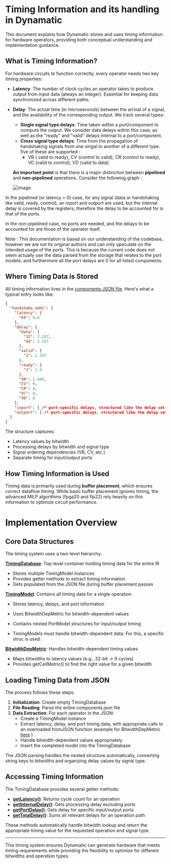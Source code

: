 # Timing Information and its handling in Dynamatic

This document explains how Dynamatic stores and uses timing information for hardware operators, providing both conceptual understanding and implementation guidance.

## What is Timing Information?

For hardware circuits to function correctly, every operator needs two key timing properties:

- **Latency**: The number of clock cycles an operator takes to produce output from input data (always an integer). Essential for keeping data synchronized across different paths.

- **Delay**: The actual time (in microseconds) between the arrival of a signal, and the availability of the corresponding output. We track several types:
  - **Single signal type delays**: Time taken within a port/component to compute the output. We consider data delays within this case, as well as the "ready" and "valid" delays internal to a port/component.
  - **Cross signal type delays**: Time from the propagation of handshaking signals from one singal to another of a different type. five of these are supported : 
    - VR ( valid to ready), CV (control to valid), CR (control to ready), VC (valid to control), VD (valid to data)

 
  **An important point** is that there is a major distinction between **pipelined** and **non-pipelined** operations. Consider the following graph :

  ![image](https://github.com/user-attachments/assets/5fa5df02-ac2e-4930-a88e-137c821716a9)


In the pipelined (or latency > 0) case, for any signal (data or handshaking like valid, ready, control), an inport and outport are used, but the internal delay is covered by the registers; therefore the delay to be accounted for is that of the ports.

In the non-pipelined case, no ports are needed, and the delays to be accounted for are those of the operator itself.

Note : This documentation is based on our understanding of the codebase, however we are not its original authors and can only speculate on the intended usage of the ports. This is because the current code does not seem actually use the data parsed from the storage that relates to the port models; and furthermore all the port delays are 0 for all listed components. 




## Where Timing Data is Stored

All timing information lives in the [components JSON file](https://github.com/EPFL-LAP/dynamatic/blob/main/data/components.json). Here's what a typical entry looks like:

```json
{
  "handshake.addi": {
    "latency": {
      "64": 0.0
    },
    "delay": {
      "data": {
        "32": 2.287,
        "64": 2.767
      },
      "valid": {
        "1": 1.397
      },
      "ready": {
        "1": 1.4
      },
      "VR": 1.409,
      "CV": 0,
      "CR": 0,
      "VC": 0,
      "VD": 0
    },
    "inport": { /* port-specific delays, structured like the delay set above */ },
    "outport": { /* port-specific delays, structured like the delay set above  */ }
  }
}
```

The structure captures:
- Latency values by bitwidth
- Processing delays by bitwidth and signal type
- Signal ordering dependencies (VR, CV, etc.)
- Separate timing for input/output ports

## How Timing Information is Used

Timing data is primarily used during **buffer placement**, which ensures correct dataflow timing. While basic buffer placement ignores timing, the advanced MILP algorithms (fpga20 and flp22) rely heavily on this information to optimize circuit performance.

# Implementation Overview

## Core Data Structures

The timing system uses a two-level hierarchy:

**[TimingDatabase](https://github.com/EPFL-LAP/dynamatic/blob/main/include/dynamatic/Support/TimingModels.h#L174)**: Top-level container holding timing data for the entire IR
- Stores multiple TimingModel instances
- Provides getter methods to extract timing information
- Gets populated from the JSON file during buffer placement passes

**[TimingModel](https://github.com/EPFL-LAP/dynamatic/blob/main/include/dynamatic/Support/TimingModels.h#L103)**: Contains all timing data for a single operation
- Stores latency, delays, and port information
- Uses BitwidthDepMetric for bitwidth-dependent values
- Contains nested PortModel structures for input/output timing

- TimingModels must handle bitwidth-dependent data. For this, a specific struc is used :

**[BitwidthDepMetric](https://github.com/EPFL-LAP/dynamatic/blob/main/include/dynamatic/Support/TimingModels.h#L46)**: Handles bitwidth-dependent timing values
- Maps bitwidths to latency values (e.g., 32-bit → 9 cycles)
- Provides getCeilMetric() to find the right value for a given bitwidth

## Loading Timing Data from JSON

The process follows these steps:

1. **Initialization**: Create empty TimingDatabase
2. **File Reading**: Parse the entire components.json file
3. **Data Extraction**: For each operator in the JSON:
   - Create a TimingModel instance
   - Extract latency, delay, and port timing data, with appropriate calls to an overloaded fromJSON function (example for BitwidthDepMetric [here](https://github.com/EPFL-LAP/dynamatic/blob/main/lib/Support/TimingModels.cpp#L373) )
   - Handle bitwidth-dependent values appropriately
   - Insert the completed model into the TimingDatabase

The JSON parsing handles the nested structure automatically, converting string keys to bitwidths and organizing delay values by signal type.

## Accessing Timing Information

The TimingDatabase provides several getter methods:

- **[getLatency()](https://github.com/EPFL-LAP/dynamatic/blob/main/lib/Support/TimingModels.cpp#L114)**: Returns cycle count for an operation
- **[getInternalDelay()](https://github.com/EPFL-LAP/dynamatic/blob/main/lib/Support/TimingModels.cpp#L143)**: Gets processing delay excluding ports
- **[getPortDelay()](https://github.com/EPFL-LAP/dynamatic/blob/main/lib/Support/TimingModels.cpp#L161)**: Gets delay for specific input/output ports  
- **[getTotalDelay()](https://github.com/EPFL-LAP/dynamatic/blob/main/lib/Support/TimingModels.cpp#L183)**: Sums all relevant delays for an operation path

These methods automatically handle bitwidth lookup and return the appropriate timing value for the requested operation and signal type.


---

This timing system ensures Dynamatic can generate hardware that meets timing requirements while providing the flexibility to optimize for different bitwidths and operation types.
